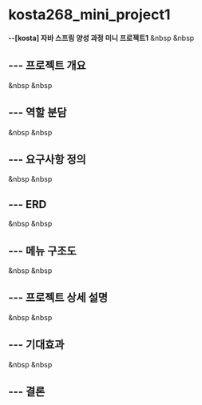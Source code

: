 # kosta268_mini_project1
**--[kosta] 자바 스프링 양성 과정 미니 프로젝트1**
&nbsp
&nbsp

--- 프로젝트 개요
--
&nbsp
&nbsp


--- 역할 분담
--

&nbsp
&nbsp

--- 요구사항 정의
--
&nbsp
&nbsp

--- ERD
--
&nbsp
&nbsp

--- 메뉴 구조도
--
&nbsp
&nbsp

--- 프로젝트 상세 설명
--
&nbsp
&nbsp

--- 기대효과
--
&nbsp
&nbsp

--- 결론 
-- 
